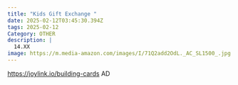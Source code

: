 ```yaml
---
title: "Kids Gift Exchange "
date: 2025-02-12T03:45:30.394Z
tags: 2025-02-12
Category: OTHER
description: |
  14.XX
image: https://m.media-amazon.com/images/I/71Q2add2OdL._AC_SL1500_.jpg
---
```

https://joylink.io/building-cards   AD